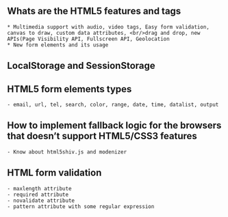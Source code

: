 

Whats are the HTML5 features and tags
---------------------------------------------------------------
	* Multimedia support with audio, video tags, Easy form validation, canvas to draw, custom data attributes, <br/>drag and drop, new APIs(Page Visibility API, Fullscreen API, Geolocation
	* New form elements and its usage
	
LocalStorage and SessionStorage
---------------------------------------------------------------

HTML5 form elements types
---------------------------------------------------------------
	- email, url, tel, search, color, range, date, time, datalist, output

How to implement fallback logic for the browsers that doesn’t support HTML5/CSS3 features
---------------------------------------------------------------
	- Know about html5shiv.js and modenizer 

HTML form validation
---------------------------------------------------------------
	- maxlength attribute
	- required attribute
	- novalidate attribute
	- pattern attribute with some regular expression
